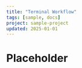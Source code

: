```yaml
---
title: "Terminal Workflow"
tags: [sample, docs]
project: sample-project
updated: 2025-01-01
---
```


# Placeholder
